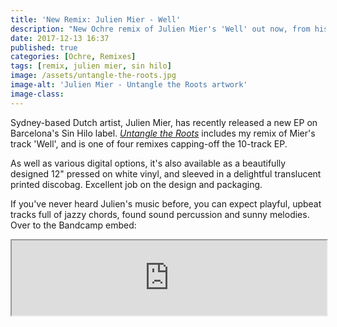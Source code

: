 ```yaml
---
title: 'New Remix: Julien Mier - Well'
description: "New Ochre remix of Julien Mier's 'Well' out now, from his new EP _Untangle the Roots_."
date: 2017-12-13 16:37
published: true
categories: [Ochre, Remixes]
tags: [remix, julien mier, sin hilo]
image: /assets/untangle-the-roots.jpg
image-alt: 'Julien Mier - Untangle the Roots artwork'
image-class:
---
```


Sydney-based Dutch artist, Julien Mier, has recently released a new EP on
Barcelona's Sin Hilo label.
[_Untangle the Roots_](https://sinhilo.bandcamp.com/album/julien-mier-untangle-the-roots)
includes my remix of Mier's track 'Well', and is one of four remixes capping-off
the 10-track EP.

As well as various digital options, it's also available as a beautifully designed
12" pressed on white vinyl, and sleeved in a delightful translucent printed
discobag. Excellent job on the design and packaging.

If you've never heard Julien's music before, you can expect playful, upbeat
tracks full of jazzy chords, found sound percussion and sunny melodies. Over to
the Bandcamp embed:

<iframe class="bandcamp" style="width: 100%; height: 120px;" src="https://bandcamp.com/EmbeddedPlayer/album=1708650632/size=large/bgcol=ffffff/linkcol=EA5727/tracklist=false/artwork=small/track=936433957/transparent=true/"></iframe>

